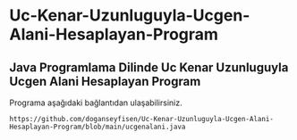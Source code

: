 # Uc-Kenar-Uzunluguyla-Ucgen-Alani-Hesaplayan-Program

## Java Programlama Dilinde Uc Kenar Uzunluguyla Ucgen Alani Hesaplayan Program

Programa aşağıdaki bağlantıdan ulaşabilirsiniz.

```
https://github.com/doganseyfisen/Uc-Kenar-Uzunluguyla-Ucgen-Alani-Hesaplayan-Program/blob/main/ucgenalani.java
```
